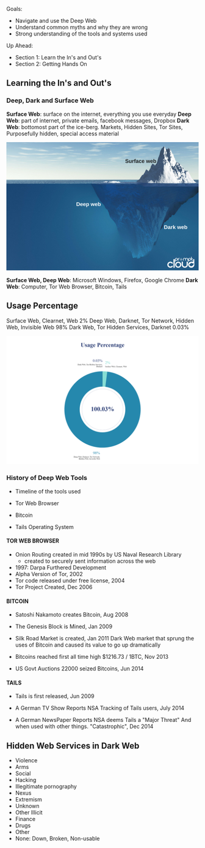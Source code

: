 Goals:

- Navigate and use the Deep Web
- Understand common myths and why they are wrong
- Strong understanding of the tools and systems used

Up Ahead:

- Section 1: Learn the In's and Out's
- Section 2: Getting Hands On

## Learning the In's and Out's
### Deep, Dark and Surface Web

**Surface Web**: surface on the internet, everything you use everyday
**Deep Web**: part of internet, private emails, facebook messages, Dropbox
**Dark Web**: bottomost part of the ice-berg. Markets, Hidden Sites, Tor Sites, Purposefully hidden, special access material

![./images/surface-web-deep-web-dark-web.png](./images/surface-web-deep-web-dark-web.png)

**Surface Web, Deep Web**: Microsoft Windows, Firefox, Google Chrome
**Dark Web**: Computer, Tor Web Browser, Bitcoin, Tails

## Usage Percentage

Surface Web, Clearnet, Web                                      2%
Deep Web, Darknet, Tor Network, Hidden Web, Invisible Web       98%
Dark Web, Tor Hidden Services, Darknet                          0.03%

![./images/pie-chart.png](./images/pie-chart.png)

### History of Deep Web Tools

- Timeline of the tools used

- Tor Web Browser
- Bitcoin
- Tails Operating System

#### TOR WEB BROWSER

- Onion Routing created in mid 1990s by US Naval Research Library
    - created to securely sent information across the web
- 1997: Darpa Furthered Development
- Alpha Version of Tor, 2002
- Tor code released under free license, 2004
- Tor Project Created, Dec 2006

#### BITCOIN

- Satoshi Nakamoto creates Bitcoin, Aug 2008

- The Genesis Block is Mined, Jan 2009

- Silk Road Market is created, Jan 2011
    Dark Web market that sprung the uses of Bitcoin and caused its value to go up dramatically 

- Bitcoins reached first all time high
    $1216.73 / 1BTC, Nov 2013

- US Govt Auctions 22000 seized Bitcoins, Jun 2014

#### TAILS

- Tails is first released, Jun 2009

- A German TV Show Reports NSA Tracking of Tails users, July 2014

- A German NewsPaper Reports NSA deems Tails a "Major Threat" And when used with other things. "Catastrophic", Dec 2014

Hidden Web Services in Dark Web
-------------------------------

- Violence
- Arms
- Social
- Hacking
- Illegitimate pornography
- Nexus
- Extremism
- Unknown
- Other Illicit
- Finance
- Drugs
- Other
- None: Down, Broken, Non-usable

